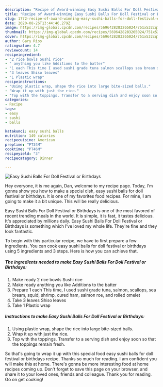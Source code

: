 ```yaml
---
description: "Recipe of Award-winning Easy Sushi Balls For Doll Festival or Birthdays"
title: "Recipe of Award-winning Easy Sushi Balls For Doll Festival or Birthdays"
slug: 1772-recipe-of-award-winning-easy-sushi-balls-for-doll-festival-or-birthdays
date: 2020-08-26T13:44:46.279Z
image: https://img-global.cpcdn.com/recipes/5696428283265024/751x532cq70/easy-sushi-balls-for-doll-festival-or-birthdays-recipe-main-photo.jpg
thumbnail: https://img-global.cpcdn.com/recipes/5696428283265024/751x532cq70/easy-sushi-balls-for-doll-festival-or-birthdays-recipe-main-photo.jpg
cover: https://img-global.cpcdn.com/recipes/5696428283265024/751x532cq70/easy-sushi-balls-for-doll-festival-or-birthdays-recipe-main-photo.jpg
author: Gary Rios
ratingvalue: 4.7
reviewcount: 14
recipeingredient:
- "2 rice bowls Sushi rice"
- " anything you like Additions to the batter"
- "1 each This time I used sushi grade tuna salmon scallops sea bream squid shrimp cured ham salmon roe and rolled omelet"
- "3 leaves Shiso leaves"
- "1 Plastic wrap"
recipeinstructions:
- "Using plastic wrap, shape the rice into large bite-sized balls."
- "Wrap it up with just the rice."
- "Top with the toppings. Transfer to a serving dish and enjoy soon so that the toppings remain fresh."
categories:
- Recipe
tags:
- easy
- sushi
- balls

katakunci: easy sushi balls 
nutrition: 149 calories
recipecuisine: American
preptime: "PT34M"
cooktime: "PT46M"
recipeyield: "3"
recipecategory: Dinner

---
```



![Easy Sushi Balls For Doll Festival or Birthdays](https://img-global.cpcdn.com/recipes/5696428283265024/751x532cq70/easy-sushi-balls-for-doll-festival-or-birthdays-recipe-main-photo.jpg)

Hey everyone, it is me again, Dan, welcome to my recipe page. Today, I'm gonna show you how to make a special dish, easy sushi balls for doll festival or birthdays. It is one of my favorites food recipes. For mine, I am going to make it a bit unique. This will be really delicious.

Easy Sushi Balls For Doll Festival or Birthdays is one of the most favored of recent trending meals in the world. It is simple, it is fast, it tastes delicious. It's appreciated by millions daily. Easy Sushi Balls For Doll Festival or Birthdays is something which I've loved my whole life. They're fine and they look fantastic.




To begin with this particular recipe, we have to first prepare a few ingredients. You can cook easy sushi balls for doll festival or birthdays using 5 ingredients and 3 steps. Here is how you can achieve that.

<!--inarticleads1-->

##### The ingredients needed to make Easy Sushi Balls For Doll Festival or Birthdays:

1. Make ready 2 rice bowls Sushi rice
1. Make ready  anything you like Additions to the batter
1. Prepare 1 each This time, I used sushi grade tuna, salmon, scallops, sea bream, squid, shrimp, cured ham, salmon roe, and rolled omelet
1. Take 3 leaves Shiso leaves
1. Take 1 Plastic wrap




<!--inarticleads2-->

##### Instructions to make Easy Sushi Balls For Doll Festival or Birthdays:

1. Using plastic wrap, shape the rice into large bite-sized balls.
1. Wrap it up with just the rice.
1. Top with the toppings. Transfer to a serving dish and enjoy soon so that the toppings remain fresh.




So that's going to wrap it up with this special food easy sushi balls for doll festival or birthdays recipe. Thanks so much for reading. I am confident you will make this at home. There's gonna be more interesting food at home recipes coming up. Don't forget to save this page on your browser, and share it to your loved ones, friends and colleague. Thank you for reading. Go on get cooking!
